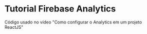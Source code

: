# Tutorial Firebase Analytics

Código usado no vídeo "Como configurar o Analytics em um projeto ReactJS"

